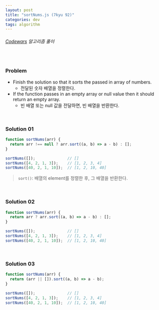 ```yaml
---
layout: post
title: "sortNums.js (7kyu 92)"
categories: dev
tags: algorithm
---
```


###### [Codewars](https://www.codewars.com) 알고리즘 풀이

<br>

### Problem

- Finish the solution so that it sorts the passed in array of numbers.
  - 전달된 숫자 배열을 정렬한다.
- If the function passes in an empty array or null value then it should return an empty array.
  - 빈 배열 또는 null 값을 전달하면, 빈 배열을 반환한다.

<br>

### Solution 01

```js
function sortNums(arr) {
  return arr !== null ? arr.sort((a, b) => a - b) : [];
}

sortNums([]);              // []
sortNums([4, 2, 1, 3]);    // [1, 2, 3, 4]
sortNums([40, 2, 1, 10]);  // [1, 2, 10, 40]
```

> `sort()`: 배열의 element를 정렬한 후, 그 배열을 반환한다.

<br>

### Solution 02

```js
function sortNums(arr) {
  return arr ? arr.sort((a, b) => a - b) : [];
}

sortNums([]);              // []
sortNums([4, 2, 1, 3]);    // [1, 2, 3, 4]
sortNums([40, 2, 1, 10]);  // [1, 2, 10, 40]
```

<br>

### Solution 03

```js
function sortNums(arr) {
  return (arr || []).sort((a, b) => a - b);
}

sortNums([]);              // []
sortNums([4, 2, 1, 3]);    // [1, 2, 3, 4]
sortNums([40, 2, 1, 10]);  // [1, 2, 10, 40]
```

<br>

<br>